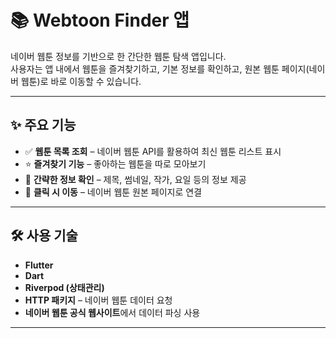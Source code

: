 # 📚 Webtoon Finder 앱

네이버 웹툰 정보를 기반으로 한 간단한 웹툰 탐색 앱입니다.  
사용자는 앱 내에서 웹툰을 즐겨찾기하고, 기본 정보를 확인하고, 원본 웹툰 페이지(네이버 웹툰)로 바로 이동할 수 있습니다.

---

## ✨ 주요 기능

- ✅ **웹툰 목록 조회** – 네이버 웹툰 API를 활용하여 최신 웹툰 리스트 표시  
- ⭐ **즐겨찾기 기능** – 좋아하는 웹툰을 따로 모아보기  
- 📖 **간략한 정보 확인** – 제목, 썸네일, 작가, 요일 등의 정보 제공  
- 🔗 **클릭 시 이동** – 네이버 웹툰 원본 페이지로 연결  

---

## 🛠 사용 기술

- **Flutter**  
- **Dart**  
- **Riverpod (상태관리)**  
- **HTTP 패키지** – 네이버 웹툰 데이터 요청  
- **네이버 웹툰 공식 웹사이트**에서 데이터 파싱 사용  

---
